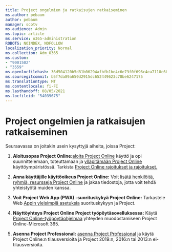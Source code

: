 ```yaml
---
title: Project ongelmien ja ratkaisujen ratkaiseminen
ms.author: pebaum
author: pebaum
manager: scotv
ms.audience: Admin
ms.topic: article
ms.service: o365-administration
ROBOTS: NOINDEX, NOFOLLOW
localization_priority: Normal
ms.collection: Adm_O365
ms.custom:
- "9001502"
- "3559"
ms.openlocfilehash: 36d504120b5d81b06294afbfb1be4c6e73f0f696c4ea7118c6867e56ccb46b70
ms.sourcegitcommit: b5f7da89a650d2915dc652449623c78be6247175
ms.translationtype: MT
ms.contentlocale: fi-FI
ms.lasthandoff: 08/05/2021
ms.locfileid: "54039675"
---
```

# <a name="project-common-issues-and-resolutions"></a>Project ongelmien ja ratkaisujen ratkaiseminen

Seuraavassa on joitakin usein kysyttyjä aiheita, joissa Project:

1. **Aloitusopas Project Online:**[aloita Project Online](https://docs.microsoft.com/ProjectOnline/get-started-with-project-online) käyttö ja opi suunnittelemaan, toteuttamaan ja [ylläpitämään Project Online](https://docs.microsoft.com/projectonline/project-online) käyttöympäristössä.   Tarkista [Project Online rajoitukset ja rajoitukset.](https://docs.microsoft.com/ProjectOnline/project-online-software-boundaries-and-limits)

2. **Anna käyttäjille käyttöoikeus Project Online:** Voit [lisätä henkilöitä, ryhmiä, resursseja Project Online](https://docs.microsoft.com/projectonline/step-2-add-people-to-project-online) ja jakaa tiedostoja, jotta voit tehdä yhteistyötä muiden kanssa. 

3. **Voit Project Web App (PWA) -suorituskykyä Project Online:** Tarkastele Web [Appin yleisimpiä asetuksia](https://docs.microsoft.com/projectonline/tune-project-online-performance) suorituskykyyn ja Project.

4. **Näyttöyhteys Project Online Project työpöytäsovelluksessa:** Käytä [Project Online-työpöytäohjelmaa](https://docs.microsoft.com/projectonline/connect-to-project-online-with-the-project-online-desktop-client) yhteyden muodostamiseen Project Online-Microsoft 365. 

5. **Asenna Project Professional:** [asenna Project Professional](https://support.office.com/article/install-project-7059249b-d9fe-4d61-ab96-5c5bf435f281) ja käytä Project Online:n tilausversioita ja Project 2019:n, 2016:n tai 2013:n ei-tilausversioita.
